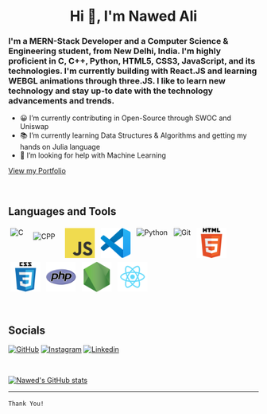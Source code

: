 <h1 align="center">Hi 👋, I'm Nawed Ali</h1>
<h3>I'm a MERN-Stack Developer and a Computer Science & Engineering student, from New Delhi, India. I'm highly proficient in C, C++, Python, HTML5, CSS3, JavaScript, and its technologies. I'm currently building with React.JS and learning WEBGL animations through three.JS. I like to learn new technology and stay up-to date with the technology advancements and trends.</h3>

- 😀 I’m currently contributing in Open-Source through SWOC and Uniswap
- 📚 I’m currently learning Data Structures & Algorithms and getting my hands on Julia language
- 🤔 I’m looking for help with Machine Learning

[View my Portfolio](https://nawed2611.github.io)

<br/>

##  Languages and Tools
<p>
 <img align="center" src="https://raw.githubusercontent.com/jmnote/z-icons/master/svg/c.svg" alt="C" height="60" style="vertical-align:top; margin:4px">
<img align="center" src="https://upload.wikimedia.org/wikipedia/commons/thumb/1/18/ISO_C%2B%2B_Logo.svg/1200px-ISO_C%2B%2B_Logo.svg.png" alt="CPP" height="60" style="vertical-align:top; margin:12px">
<img align="center" src="https://raw.githubusercontent.com/github/explore/80688e429a7d4ef2fca1e82350fe8e3517d3494d/topics/javascript/javascript.png" alt="Javascript" height="60" style="vertical-align:top; margin:4px">
<img align="center" src="https://raw.githubusercontent.com/github/explore/80688e429a7d4ef2fca1e82350fe8e3517d3494d/topics/visual-studio-code/visual-studio-code.png" alt="VS Code" height="60" style="vertical-align:top; margin:4px">
 <img align="center" src="https://upload.wikimedia.org/wikipedia/commons/thumb/c/c3/Python-logo-notext.svg/2048px-Python-logo-notext.svg.png" alt="Python" height="60" style="vertical-align:top; margin:4px">
<img align="center" src="https://git-scm.com/images/logos/downloads/Git-Icon-1788C.png" alt="Git" height="60" style="vertical-align:top; margin:4px">
<img align="center" src="https://raw.githubusercontent.com/github/explore/80688e429a7d4ef2fca1e82350fe8e3517d3494d/topics/html/html.png" alt="HTML" height="60" style="vertical-align:top; margin:4px">
 <img align="center" src="https://raw.githubusercontent.com/github/explore/80688e429a7d4ef2fca1e82350fe8e3517d3494d/topics/css/css.png" alt="CSS" height="60" style="vertical-align:top; margin:4px">
 <img align="center" src="https://raw.githubusercontent.com/github/explore/80688e429a7d4ef2fca1e82350fe8e3517d3494d/topics/php/php.png" alt="PHP" height="60" style="vertical-align:top; margin:4px"> 
 <img align="center" src="https://raw.githubusercontent.com/github/explore/80688e429a7d4ef2fca1e82350fe8e3517d3494d/topics/nodejs/nodejs.png" alt="Nodejs" height="60" style="vertical-align:top; margin:4px"> 
 <img align="center" src="https://raw.githubusercontent.com/github/explore/80688e429a7d4ef2fca1e82350fe8e3517d3494d/topics/react/react.png" alt="Reactjs" height="60" style="vertical-align:top; margin:4px"> 
</p>

<br/>

##  Socials
 [![GitHub](https://img.shields.io/badge/GitHub-100000?style=for-the-badge&logo=github&logoColor=black&target=_blank)](https://www.github.com/nawed2611)
[![Instagram](https://img.shields.io/badge/Instagram-E4405F?style=for-the-badge&logo=instagram&logoColor=black&target=_blank)](https://www.instagram.com/nawed.alli/)
[![Linkedin](https://img.shields.io/badge/linkedin-0A66C2?style=for-the-badge&logo=linkedin&logoColor=black&target=_blank)](https://www.linkedin.com/in/nawedali/)

<br/>

[![Nawed's GitHub stats](https://github-readme-stats.vercel.app/api?username=nawed2611&theme=github_dark&show_icons=true&count-private=true)](https://github.com/anuraghazra/github-readme-stats)

***

```Thank You!```
